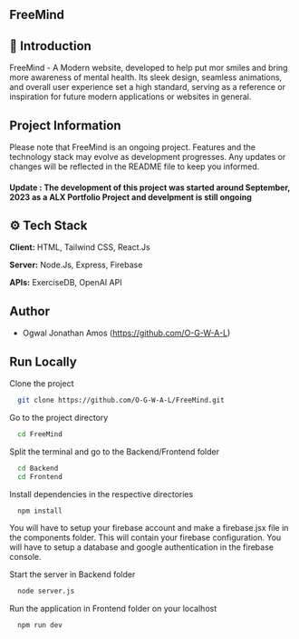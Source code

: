 ## FreeMind
## 🤖 Introduction

FreeMind - A Modern website, developed to help put mor smiles and bring more awareness of mental health. Its sleek design, seamless animations, and overall user experience set a high standard, serving as a reference or inspiration for future modern applications or websites in general.

## Project Information

Please note that FreeMind is an ongoing project. Features and the technology stack may evolve as development progresses. Any updates or changes will be reflected in the README file to keep you informed.

#### Update : The development of this project was started around September, 2023 as a ALX Portfolio Project and develpment is still ongoing 

## ⚙️ Tech Stack

**Client:** HTML, Tailwind CSS, React.Js

**Server:** Node.Js, Express, Firebase

**APIs:** ExerciseDB, OpenAI API

## Author

- Ogwal Jonathan Amos (https://github.com/O-G-W-A-L)

## Run Locally

Clone the project

```bash
  git clone https://github.com/O-G-W-A-L/FreeMind.git
```

Go to the project directory

```bash
  cd FreeMind
```

Split the terminal and go to the Backend/Frontend folder

```bash
  cd Backend
  cd Frontend
```

Install dependencies in the respective directories

```bash
  npm install
```

You will have to setup your firebase account and make a firebase.jsx file in the components folder. This will contain your firebase 
configuration. You will have to setup a database and google authentication in the firebase console. 

Start the server in Backend folder

```bash
  node server.js
```

Run the application in Frontend folder on your localhost

```bash
  npm run dev
```

###
